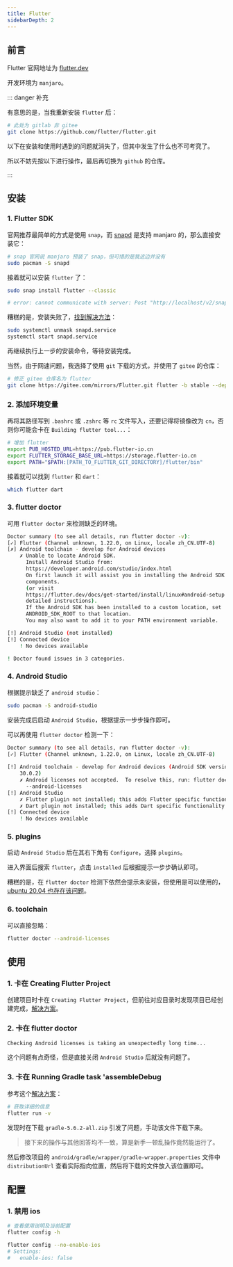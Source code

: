 ```yaml
---
title: Flutter
sidebarDepth: 2
---
```


## 前言

Flutter 官网地址为 [flutter.dev](https://flutter.dev/)

开发环境为 `manjaro`。



::: danger 补充

有意思的是，当我重新安装 `flutter` 后：

 ````bash
# 此处为 gitlab 非 gitee
git clone https://github.com/flutter/flutter.git
 ````

以下在安装和使用时遇到的问题就消失了，但其中发生了什么也不可考究了。

所以不妨先按以下进行操作，最后再切换为 `github` 的仓库。

:::



## 安装

### 1. Flutter SDK

官网推荐最简单的方式是使用 `snap`，而 [snapd](https://snapcraft.io/docs/installing-snapd) 是支持 manjaro 的，那么直接安装它：

```bash
# snap 官网说 manjaro 预装了 snap，但可惜的是我这边并没有
sudo pacman -S snapd
```

接着就可以安装 `flutter` 了：

```bash
sudo snap install flutter --classic

# error: cannot communicate with server: Post "http://localhost/v2/snaps/flutter": dial unix /run/snapd.socket: connect: no such file or directory
```

糟糕的是，安装失败了，[找到解决方法](https://askubuntu.com/questions/1258137/cannot-communicate-with-server-post-http-localhost-v2-apps-dial-unix-run-sn)：

```bash
sudo systemctl unmask snapd.service
systemctl start snapd.service
```

再继续执行上一步的安装命令，等待安装完成。



当然，由于网速问题，我选择了使用 `git` 下载的方式，并使用了 `gitee` 的仓库：

```bash
# 修正 gitee 仓库名为 flutter
git clone https://gitee.com/mirrors/Flutter.git flutter -b stable --depth 1
```

### 2. 添加环境变量

再将其路径写到 `.bashrc` 或 `.zshrc` 等 `rc` 文件写入，还要记得将镜像改为 `cn`，否则你可能会卡在 `Building flutter tool...`：

```bash
# 增加 flutter
export PUB_HOSTED_URL=https://pub.flutter-io.cn
export FLUTTER_STORAGE_BASE_URL=https://storage.flutter-io.cn
export PATH="$PATH:[PATH_TO_FLUTTER_GIT_DIRECTORY]/flutter/bin"
```

接着就可以找到 `flutter` 和 `dart`：

```bash
which flutter dart
```

### 3. flutter doctor

可用 `flutter doctor` 来检测缺乏的环境。

```bash
Doctor summary (to see all details, run flutter doctor -v):
[✓] Flutter (Channel unknown, 1.22.0, on Linux, locale zh_CN.UTF-8)
[✗] Android toolchain - develop for Android devices
    ✗ Unable to locate Android SDK.
      Install Android Studio from:
      https://developer.android.com/studio/index.html
      On first launch it will assist you in installing the Android SDK
      components.
      (or visit
      https://flutter.dev/docs/get-started/install/linux#android-setup for
      detailed instructions).
      If the Android SDK has been installed to a custom location, set
      ANDROID_SDK_ROOT to that location.
      You may also want to add it to your PATH environment variable.

[!] Android Studio (not installed)
[!] Connected device
    ! No devices available

! Doctor found issues in 3 categories.
```

### 4. Android Studio

根据提示缺乏了 `android studio`：

```bash
sudo pacman -S android-studio
```

安装完成后启动 `Android Studio`，根据提示一步步操作即可。

可以再使用 `flutter doctor` 检测一下：

```bash
Doctor summary (to see all details, run flutter doctor -v):
[✓] Flutter (Channel unknown, 1.22.0, on Linux, locale zh_CN.UTF-8)
 
[!] Android toolchain - develop for Android devices (Android SDK version
    30.0.2)
    ✗ Android licenses not accepted.  To resolve this, run: flutter doctor
      --android-licenses
[!] Android Studio
    ✗ Flutter plugin not installed; this adds Flutter specific functionality.
    ✗ Dart plugin not installed; this adds Dart specific functionality.
[!] Connected device
    ! No devices available
```

### 5. plugins

启动 `Android Studio` 后在其右下角有 `Configure`，选择 `plugins`。

进入界面后搜索 `flutter`，点击 `installed` 后根据提示一步步确认即可。

糟糕的是，在 `flutter doctor` 检测下依然会提示未安装，但使用是可以使用的，[ubuntu 20.04 也存在该问题](https://stackoverflow.com/questions/57085479/android-studio-flutter-plugin-not-installed-this-adds-flutter-specific-functi)。



### 6. toolchain

可以直接忽略：

```bash
flutter doctor --android-licenses
```



## 使用

### 1. 卡在 Creating Flutter Project

创建项目时卡在 `Creating Flutter Project`，但前往对应目录时发现项目已经创建完成，[解决方案](https://blog.csdn.net/wojiaoqiaoxiaoqiao/article/details/105806943)。

### 2. 卡在 flutter doctor

```bash
Checking Android licenses is taking an unexpectedly long time...
```

这个问题有点奇怪，但是直接关闭 `Android Studio` 后就没有问题了。

### 3. 卡在 Running Gradle task 'assembleDebug

参考这个[解决方案](https://stackoverflow.com/questions/59516408/flutter-app-stuck-at-running-gradle-task-assembledebug)：

```bash
# 获取详细的信息
flutter run -v
```

发现时在下载 `gradle-5.6.2-all.zip` 引发了问题，手动该文件下载下来。

> 接下来的操作与其他回答均不一致，算是新手一顿乱操作竟然能运行了。  

然后修改项目的 `android/gradle/wrapper/gradle-wrapper.properties` 文件中 `distributionUrl` 查看实际指向位置，然后将下载的文件放入该位置即可。



## 配置

### 1. 禁用 ios

```bash
# 查看使用说明及当前配置
flutter config -h

flutter config --no-enable-ios
# Settings:
#   enable-ios: false
```

